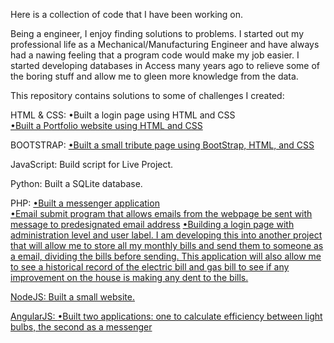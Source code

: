 Here is a collection of code that I have been working on.

Being a engineer, I enjoy finding solutions to problems.  I started out my professional life as a Mechanical/Manufacturing Engineer and have always had a nawing feeling that a program code would make my job easier.  I started developing databases in Access many years ago to relieve some of the boring stuff and allow me to gleen more knowledge from the data.

This repository contains solutions to some of challenges I created:

HTML & CSS:
•Built a login page using HTML and CSS</br>
<a href="https://github.com/ChrisW68/Project_Folder/tree/master/Portfolio">•Built a Portfolio website using HTML and CSS</a>

BOOTSTRAP:
<a href="https://github.com/ChrisW68/Tribute_Page">•Built a small tribute page using BootStrap, HTML, and CSS</a>

JavaScript:
Build script for Live Project.

Python:
Built a SQLite database.

PHP:
<a href="https://github.com/ChrisW68/Project_Folder/tree/master/PHP%20programs/AJAX%20%26%20PHP%20Chat%20messenger">•Built a messenger application</a><br>
<a href="https://github.com/ChrisW68/Project_Folder/tree/master/PHP%20programs">•Email submit program that allows emails from the webpage be sent with message to predesignated email address</a>
<a href="https://github.com/ChrisW68/Project_Folder/tree/master/PHP%20MySQL%20and%20JavaScript">•Building a login page with administration level and user label.  I am developing this into another project that will allow me to store all my monthly bills and send them to someone as a email, dividing the bills before sending.  This application will also allow me to see a historical record of the electric bill and gas bill to see if any improvement on the house is making any dent to the bills.


NodeJS:
Built a small website.

AngularJS:
<a href="https://github.com/ChrisW68/Project_Folder/tree/master/AngularJS">•Built two applications: one to calculate efficiency between light bulbs, the second as a messenger</a>



